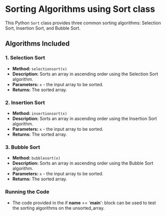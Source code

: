 # Sorting Algorithms using Sort class

This Python `Sort` class provides three common sorting algorithms: Selection Sort, Insertion Sort, and Bubble Sort.

## Algorithms Included

### 1. Selection Sort
- **Method:** `selectionsort(x)`
- **Description:** Sorts an array in ascending order using the Selection Sort algorithm.
- **Parameters:** `x` - the input array to be sorted.
- **Returns:** The sorted array.

### 2. Insertion Sort
- **Method:** `insertionsort(x)`
- **Description:** Sorts an array in ascending order using the Insertion Sort algorithm.
- **Parameters:** `x` - the input array to be sorted.
- **Returns:** The sorted array.

### 3. Bubble Sort
- **Method:** `bubblesort(x)`
- **Description:** Sorts an array in ascending order using the Bubble Sort algorithm.
- **Parameters:** `x` - the input array to be sorted.
- **Returns:** The sorted array.

### Running the Code
- The code provided in the if __name__ == '__main__': block can be used to test the sorting algorithms on the unsorted_array.

